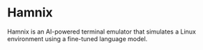 # Hamnix
Hamnix is an AI-powered terminal emulator that simulates a Linux environment using a fine-tuned language model. 
